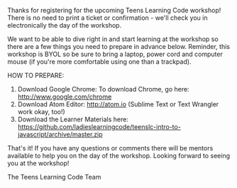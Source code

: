 Thanks for registering for the upcoming Teens Learning Code workshop! There is no need to print a ticket or confirmation - we'll check you in electronically the day of the workshop.

We want to be able to dive right in and start learning at the workshop so there are a few things you need to prepare in advance below. Reminder, this workshop is BYOL so be sure to bring a laptop, power cord and computer mouse (if you're more comfortable using one than a trackpad).

HOW TO PREPARE:

1. Download Google Chrome: To download Chrome, go here: http://www.google.com/chrome
2. Download Atom Editor: http://atom.io (Sublime Text or Text Wrangler work okay, too!)
3. Download the Learner Materials here: https://github.com/ladieslearningcode/teenslc-intro-to-javascript/archive/master.zip

That's it! If you have any questions or comments there will be mentors available to help you on the day of the workshop.
Looking forward to seeing you at the workshop!

The Teens Learning Code Team
